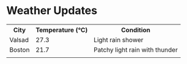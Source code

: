 # Weather Updates

<!-- WEATHER-UPDATE-START -->
<table><tr><th>City</th><th>Temperature (°C)</th><th>Condition</th></tr><tr><td>Valsad</td><td>27.3</td><td>Light rain shower</td></tr><tr><td>Boston</td><td>21.7</td><td>Patchy light rain with thunder</td></tr><tr><td></td><td></td><td></td></tr></table>
<!-- WEATHER-UPDATE-END -->
